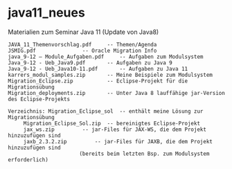 # java11_neues
Materialien zum Seminar Java 11 (Update von Java8)

	JAVA_11_Themenvorschlag.pdf		-- Themen/Agenda
	JSMIG.pdf				-- Oracle Migration Info
	java_9-12 – Module_Aufgaben.pdf		-- Aufgaben zum Modulsystem
	Java_9-12 - Ueb_Java9.pdf		-- Aufgaben zu Java 9
	Java_9-12 - Ueb_Java10-11.pdf		-- Aufgaben zu Java 11
	karrers_modul_samples.zip 		-- Meine Beispiele zum Modulsystem
	Migration_Eclipse.zip			-- Eclipse-Projekt für die Migrationsübung
	Migration_deployments.zip		-- Unter Java 8 lauffähige jar-Version des Eclipse-Projekts
	
	Verzeichnis: Migration_Eclipse_sol 	-- enthält meine Lösung zur Migrationsübung
		 Migration_Eclipse_Sol.zip	-- bereinigtes Eclipse-Projekt
		 jax_ws.zip			-- jar-Files für JAX-WS, die dem Projekt hinzuzufügen sind
		 jaxb_2.3.2.zip 		-- jar-Files für JAXB, die dem Projekt hinzuzufügen sind 
		 				   (bereits beim letzten Bsp. zum Modulsystem erforderlich)

	


	
